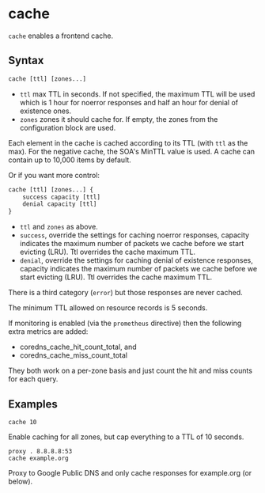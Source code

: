 # cache

`cache` enables a frontend cache.

## Syntax

~~~ txt
cache [ttl] [zones...]
~~~

* `ttl` max TTL in seconds. If not specified, the maximum TTL will be used which is 1 hour for
    noerror responses and half an hour for denial of existence ones.
* `zones` zones it should cache for. If empty, the zones from the configuration block are used.

Each element in the cache is cached according to its TTL (with `ttl` as the max).
For the negative cache, the SOA's MinTTL value is used. A cache can contain up to 10,000 items by
default.

Or if you want more control:

~~~ txt
cache [ttl] [zones...] {
    success capacity [ttl]
    denial capacity [ttl]
}
~~~

* `ttl`  and `zones` as above.
* `success`, override the settings for caching noerror responses, capacity indicates the maximum
  number of packets we cache before we start evicting (LRU). Ttl overrides the cache maximum TTL.
* `denial`, override the settings for caching denial of existence responses, capacity indicates the maximum
  number of packets we cache before we start evicting (LRU). Ttl overrides the cache maximum TTL.

There is a third category (`error`) but those responses are never cached.

The minimum TTL allowed on resource records is 5 seconds.

If monitoring is enabled (via the `prometheus` directive) then the following extra metrics are added:
* coredns_cache_hit_count_total, and
* coredns_cache_miss_count_total

They both work on a per-zone basis and just count the hit and miss counts for each query.

## Examples

~~~
cache 10
~~~

Enable caching for all zones, but cap everything to a TTL of 10 seconds.

~~~
proxy . 8.8.8.8:53
cache example.org
~~~

Proxy to Google Public DNS and only cache responses for example.org (or below).
